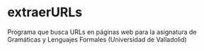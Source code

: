 # extraerURLs
Programa que busca URLs en páginas web para la asignatura de Gramáticas y Lenguajes Formales (Universidad de Valladolid)

